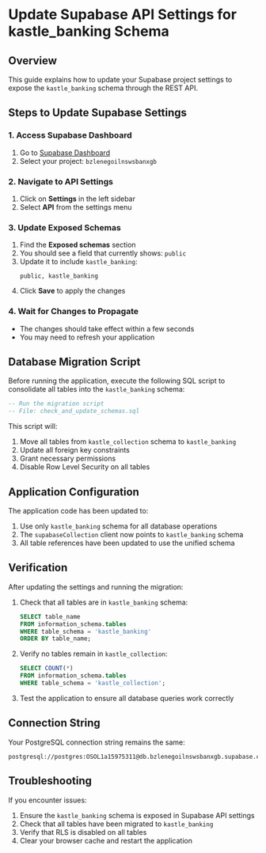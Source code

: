 # Update Supabase API Settings for kastle_banking Schema

## Overview
This guide explains how to update your Supabase project settings to expose the `kastle_banking` schema through the REST API.

## Steps to Update Supabase Settings

### 1. Access Supabase Dashboard
1. Go to [Supabase Dashboard](https://supabase.com/dashboard)
2. Select your project: `bzlenegoilnswsbanxgb`

### 2. Navigate to API Settings
1. Click on **Settings** in the left sidebar
2. Select **API** from the settings menu

### 3. Update Exposed Schemas
1. Find the **Exposed schemas** section
2. You should see a field that currently shows: `public`
3. Update it to include `kastle_banking`:
   ```
   public, kastle_banking
   ```
4. Click **Save** to apply the changes

### 4. Wait for Changes to Propagate
- The changes should take effect within a few seconds
- You may need to refresh your application

## Database Migration Script

Before running the application, execute the following SQL script to consolidate all tables into the `kastle_banking` schema:

```sql
-- Run the migration script
-- File: check_and_update_schemas.sql
```

This script will:
1. Move all tables from `kastle_collection` schema to `kastle_banking`
2. Update all foreign key constraints
3. Grant necessary permissions
4. Disable Row Level Security on all tables

## Application Configuration

The application code has been updated to:
1. Use only `kastle_banking` schema for all database operations
2. The `supabaseCollection` client now points to `kastle_banking` schema
3. All table references have been updated to use the unified schema

## Verification

After updating the settings and running the migration:

1. Check that all tables are in `kastle_banking` schema:
   ```sql
   SELECT table_name 
   FROM information_schema.tables 
   WHERE table_schema = 'kastle_banking'
   ORDER BY table_name;
   ```

2. Verify no tables remain in `kastle_collection`:
   ```sql
   SELECT COUNT(*) 
   FROM information_schema.tables 
   WHERE table_schema = 'kastle_collection';
   ```

3. Test the application to ensure all database queries work correctly

## Connection String
Your PostgreSQL connection string remains the same:
```
postgresql://postgres:OSOL1a15975311@db.bzlenegoilnswsbanxgb.supabase.co:5432/postgres
```

## Troubleshooting

If you encounter issues:
1. Ensure the `kastle_banking` schema is exposed in Supabase API settings
2. Check that all tables have been migrated to `kastle_banking`
3. Verify that RLS is disabled on all tables
4. Clear your browser cache and restart the application